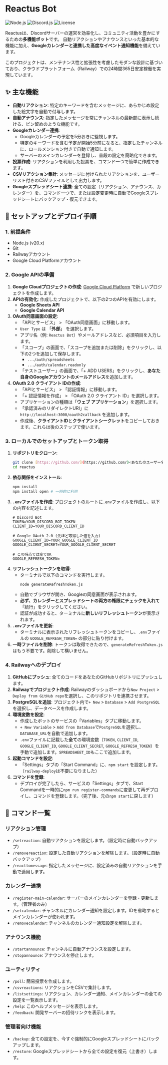 # Reactus Bot

![Node.js](https://img.shields.io/badge/node-20.x-green.svg)
![Discord.js](https://img.shields.io/badge/discord.js-v14-blue.svg)
![License](https://img.shields.io/badge/license-ISC-lightgrey.svg)

Reactusは、Discordサーバーの運営を効率化し、コミュニティ活動を豊かにするための**多機能ボット**です。
自動リアクションやアナウンスといった基本的な機能に加え、**Googleカレンダーと連携した高度なイベント通知機能**を備えています。

このプロジェクトは、メンテナンス性と拡張性を考慮したモダンな設計に基づいており、クラウドプラットフォーム（Railway）での24時間365日安定稼働を実現しています。

## ✨ 主な機能

-   **自動リアクション**: 特定のキーワードを含むメッセージに、あらかじめ設定した絵文字を自動で付与します。
-   **自動アナウンス**: 指定したメッセージを常にチャンネルの最新部に表示し続ける、ピン留めのような機能です。
-   **Googleカレンダー連携**:
    -   Googleカレンダーの予定を5分おきに監視します。
    -   特定のキーワードを含む予定が開始5分前になると、指定したチャンネルに、ロールメンション付きで自動で通知します。
    -   サーバーのメインカレンダーを登録し、普段の設定を簡略化できます。
-   **投票作成**: リアクションを利用した投票を、コマンド一つで簡単に作成できます。
-   **CSVリアクション集計**: メッセージに付けられたリアクションを、ユーザーリスト付きのCSVファイルとして出力します。
-   **Googleスプレッドシート連携**: 全ての設定（リアクション、アナウンス、カレンダー）を、コマンド一つで、または設定変更時に自動でGoogleスプレッドシートにバックアップ・復元できます。

## 🚀 セットアップとデプロイ手順

### 1. 前提条件
-   Node.js (v20.x)
-   Git
-   Railwayアカウント
-   Google Cloud Platformアカウント

### 2. Google APIの準備

1.  **Google Cloudプロジェクトの作成**: [Google Cloud Platform](https://console.cloud.google.com/) で新しいプロジェクトを作成します。
2.  **APIの有効化**: 作成したプロジェクトで、以下の2つのAPIを有効にします。
    -   **Google Sheets API**
    -   **Google Calendar API**
3.  **OAuth同意画面の設定**:
    -   「APIとサービス」 > 「OAuth同意画面」に移動します。
    -   `User Type` は 「**外部**」 を選択します。
    -   アプリ名（例: `Reactus Bot`）やメールアドレスなど、必須項目を入力します。
    -   「スコープ」の画面で、「スコープを追加または削除」をクリックし、以下の2つを追加して保存します。
        -   `.../auth/spreadsheets`
        -   `.../auth/calendar.readonly`
    -   「テストユーザー」の画面で、「+ ADD USERS」をクリックし、**あなた自身のGoogleアカウントのメールアドレス**を追加します。
4.  **OAuth 2.0 クライアント IDの作成**:
    -   「APIとサービス」 > 「認証情報」に移動します。
    -   「+ 認証情報を作成」 > 「OAuth 2.0 クライアント ID」を選択します。
    -   アプリケーションの種類は「**ウェブ アプリケーション**」を選択します。
    -   「承認済みのリダイレクトURI」に `http://localhost:3000/oauth2callback` を追加します。
    -   作成後、**クライアントID**と**クライアントシークレット**をコピーしておきます。これらは後のステップで使います。

### 3. ローカルでのセットアップとトークン取得

1.  **リポジトリをクローン**:
    ```bash
    git clone [https://github.com/](https://github.com/)<あなたのユーザー名>/reactus.git
    cd reactus
    ```
2.  **依存関係をインストール**:
    ```bash
    npm install
    npm install open # 一時的に利用
    ```
3.  **`.env`ファイルを作成**: プロジェクトのルートに`.env`ファイルを作成し、以下の内容を記述します。
    ```env
    # Discord Bot
    TOKEN=YOUR_DISCORD_BOT_TOKEN
    CLIENT_ID=YOUR_DISCORD_CLIENT_ID

    # Google OAuth 2.0 (先ほど取得した値を入力)
    GOOGLE_CLIENT_ID=YOUR_GOOGLE_CLIENT_ID
    GOOGLE_CLIENT_SECRET=YOUR_GOOGLE_CLIENT_SECRET
    
    # この時点では空でOK
    GOOGLE_REFRESH_TOKEN=
    ```
4.  **リフレッシュトークンを取得**:
    - ターミナルで以下のコマンドを実行します。
      ```bash
      node generateRefreshToken.js
      ```
    - 自動でブラウザが開き、Googleの同意画面が表示されます。
    - **必ず、カレンダーとスプレッドシートの両方の権限にチェックを入れて**「続行」をクリックしてください。
    - 認証が成功すると、ターミナルに**新しいリフレッシュトークン**が表示されます。
5.  **`.env`ファイルを更新**:
    - ターミナルに表示されたリフレッシュトークンをコピーし、`.env`ファイルの `GOOGLE_REFRESH_TOKEN=` の部分に貼り付けます。
6.  **一時ファイルを削除**: トークンは取得できたので、`generateRefreshToken.js` はもう不要です。削除して構いません。

### 4. Railwayへのデプロイ
1.  **GitHubにプッシュ**: 全てのコードをあなたのGitHubリポジトリにプッシュします。
2.  **Railwayでプロジェクト作成**: Railwayのダッシュボードから`New Project` > `Deploy from GitHub repo`を選択し、このリポジトリを連携させます。
3.  **PostgreSQLを追加**: プロジェクト内で`+ New` > `Database` > `Add PostgreSQL`を選択し、データベースを作成します。
4.  **環境変数を設定**:
    -   作成したボットのサービスの「Variables」タブに移動します。
    -   `+ New Variable` > `Add from Database`で`PostgreSQL`を選択し、`DATABASE_URL`を自動で追加します。
    -   `.env`ファイルに記載した**全て**の環境変数（`TOKEN`, `CLIENT_ID`, `GOOGLE_CLIENT_ID`, `GOOGLE_CLIENT_SECRET`, `GOOGLE_REFRESH_TOKEN`）を手動で追加します。`SPREADSHEET_ID`もここで追加します。
5.  **起動コマンドを設定**:
    -   「Settings」タブの「Start Command」に、`npm start` を設定します。（`railway-deploy`は不要になりました）
6.  **コマンドを登録**:
    -   デプロイが完了したら、サービスの「Settings」タブで、Start Commandを一時的に`npm run register-commands`に変更して再デプロイし、コマンドを登録します。（完了後、元の`npm start`に戻します）


## 🤖 コマンド一覧

### リアクション管理
-   `/setreaction`: 自動リアクションを設定します。（設定時に自動バックアップ）
-   `/removereaction`: 設定した自動リアクションを解除します。（設定時に自動バックアップ）
-   `/reacttomessage`: 指定したメッセージに、設定済みの自動リアクションを手動で適用します。

### カレンダー連携
-   `/register-main-calendar`: サーバーのメインカレンダーを登録・更新します。（管理者のみ）
-   `/setcalendar`: チャンネルにカレンダー通知を設定します。IDを省略するとメインカレンダーが使われます。
-   `/removecalendar`: チャンネルのカレンダー通知設定を解除します。

### アナウンス機能
-   `/startannounce`: チャンネルに自動アナウンスを設定します。
-   `/stopannounce`: アナウンスを停止します。

### ユーティリティ
-   `/poll`: 簡易投票を作成します。
-   `/csvreactions`: リアクションをCSVで集計します。
-   `/listsettings`: リアクション、カレンダー通知、メインカレンダーの全ての設定を一覧表示します。
-   `/help`: このヘルプメッセージを表示します。
-   `/feedback`: 開発サーバーの招待リンクを表示します。

### 管理者向け機能
-   `/backup`: 全ての設定を、今すぐ強制的にGoogleスプレッドシートにバックアップします。
-   `/restore`: Googleスプレッドシートから全ての設定を復元（上書き）します。